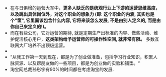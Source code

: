 - 在与日俱增的运营大军中，**更多人缺乏的是统观行业上下游的运营思维高度，以及跳出具体岗位外，对这个职业的想象力 (即: 这个职业的内涵, 其实也是个"筐", 它里面该包含什么内容, 它将来该怎么发展, 不是由别人定义的, 而是由你自己来定义的!)。**
- 而在有些公司，它对运营的期待, 就是定期生产出标准的内容、做些活动、维护促活核心用户，**这类架构给予运营师的可操作性空间, 就非常有限。** 多数互联网大厂培养不出顶级运营。
-
- “从我工作第一天到现在，都是为了创业做准备，包括学习行业知识，积累人脉资源、以及帮朋友做的一些项目，都是为创业做的实验和铺垫。“
- 淘宝网总裁孙彤宇有90%的时间都在考虑淘宝的发展.